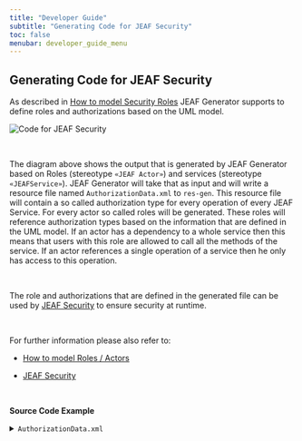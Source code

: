 ```yaml
---
title: "Developer Guide"
subtitle: "Generating Code for JEAF Security"
toc: false
menubar: developer_guide_menu
---
```


## Generating Code for JEAF Security

As described in [How to model Security Roles](/uml-modeling-guide/how-tos/how-to-model-security-roles) JEAF Generator supports to define roles and authorizations based on the UML model.

![Code for JEAF Security](/images/code_for_jeaf_security.png)

<br>

The diagram above shows the output that is generated by JEAF Generator based on Roles (stereotype `«JEAF Actor»`) and services (stereotype `«JEAFService»`). JEAF Generator will take that as input and will write a resource file named `AuthorizationData.xml` to `res-gen`. This resource file will contain a so called authorization type for every operation of every JEAF Service. For every actor so called roles will be generated. These roles will reference authorization types based on the information that are defined in the UML model. If an actor has a dependency to a whole service then this means that users with this role are allowed to call all the methods of the service. If an actor references a single operation of a service then he only has access to this operation.

<br>

The role and authorizations that are defined in the generated file can be used by [JEAF Security](https://anaptecs.atlassian.net/wiki/spaces/JEAF/pages/546210729 "https://anaptecs.atlassian.net/wiki/spaces/JEAF/pages/546210729") to ensure security at runtime.

<br>

For further information please also refer to:

- [How to model Roles / Actors](/uml-modeling-guide/how-tos/how-to-model-security-roles)

- [JEAF Security](https://anaptecs.atlassian.net/wiki/spaces/JEAF/pages/546210729 "https://anaptecs.atlassian.net/wiki/spaces/JEAF/pages/546210729")

<br>

**Source Code Example**
<details>
  <summary><code>AuthorizationData.xml</code></summary>
  <script src="https://emgithub.com/embed-v2.js?target=https%3A%2F%2Fgithub.com%2Fanaptecs%2Fjeaf-generator-samples%2Fblob%2Fmain%2Faccounting-services-impl-runtime%2Fsrc-gen%2Fmain%2Fresources%2FAuthorizationData.xml&style=base16%2Fatelier-forest-light&type=code&showBorder=on&showFileMeta=on&showFullPath=on&showCopy=on"></script>
</details>

